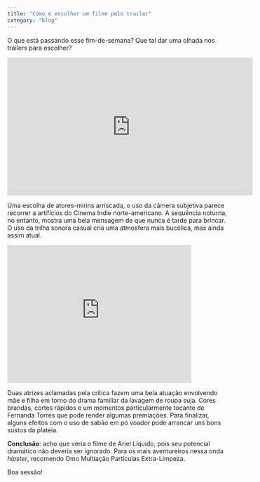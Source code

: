 ```yaml
---
title: "Como é escolher um filme pelo trailer"
category: "blog"
---
```

O que está passando esse fim-de-semana? Que tal dar uma olhada nos trailers para escolher?

<iframe width="560" height="315" src="https://www.youtube.com/embed/sIHC1Qw90as" frameborder="0" allowfullscreen></iframe>

Uma escolha de atores-mirins arriscada, o uso da câmera subjetiva parece recorrer a artifícios do Cinema Indie norte-americano. A sequência noturna, no entanto, mostra uma bela mensagem de que nunca é tarde para brincar. O uso da trilha sonora casual cria uma atmosfera mais bucólica, mas ainda assim atual.

<iframe width="420" height="315" src="https://www.youtube.com/embed/JlCwViMzxkQ" frameborder="0" allowfullscreen></iframe>

Duas atrizes aclamadas pela crítica fazem uma bela atuação envolvendo mãe e filha em torno do drama familiar da lavagem de roupa suja. Cores brandas, cortes rápidos e um momentos particularmente tocante de Fernanda Torres que pode render algumas premiações. Para finalizar, alguns efeitos com o uso de sabão em pó voador pode arrancar uns bons sustos da plateia.

**Conclusão**: acho que veria o filme de Ariel Líquido, pois seu potencial dramático não deveria ser ignorado. Para os mais aventureiros nessa onda _hipster_, recomendo Omo Multiação Partículas Extra-Limpeza.

Boa sessão!
